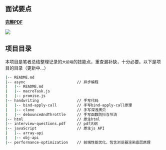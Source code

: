 ## 面试要点

 [**完整PDF**](https://github.com/yayxs/web-interview-questions/blob/master/interview-questions.pdf)

![](https://ftp.bmp.ovh/imgs/2019/11/b9334bab49fa3323.png)

## 项目目录

本项目是笔者总结整理记录的`大前端`的技能点，重查漏补缺，十分必要。以下是项目的目录（更新中…）

```sh
|-- README.md
|-- async						// 异步编程
|   |-- README.md				
|   |-- macroTask.js			
|   |-- promise.js
|-- handwriting					// 手写代码
|   |-- bind-apply-call			// 手写bind-apply-call原理
|   |-- clone					// 手写深浅拷贝
|   |-- debounceAndThrottle		// 手写函数防抖与节流
|-- html						// 原生html
|-- interview-questions.pdf 	// pdf大纲
|-- javaScript 					// 原生js API
|   |-- array-api  
|   |-- obj-api
|-- performance-optimization 	// 前端性能优化，包含浏览器渲染底层原理
 

```
